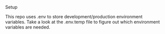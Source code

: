 Setup

This repo uses .env to store development/production environment variables.
Take a look at the .env.temp file to figure out which environment variables
are needed.
